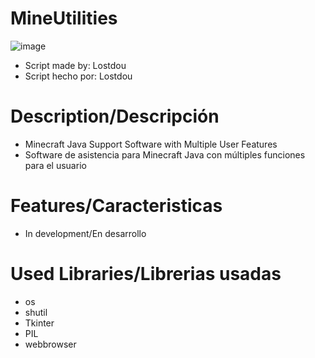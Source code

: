 # MineUtilities

![image](https://github.com/Lostdou/MineUtilities/assets/161231229/91cd8344-9e52-418d-9b6e-e477723217c5)


- Script made by: Lostdou
- Script hecho por: Lostdou

# Description/Descripción

- Minecraft Java Support Software with Multiple User Features
- Software de asistencia para Minecraft Java con múltiples funciones para el usuario

# Features/Caracteristicas

- In development/En desarrollo

# Used Libraries/Librerias usadas

- os
- shutil
- Tkinter
- PIL
- webbrowser



